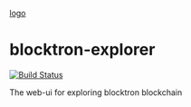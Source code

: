 [logo](logo.png)
# blocktron-explorer

[![Build Status](https://travis-ci.org/Blocktron-Project/blocktron-explorer.svg?branch=master)](https://travis-ci.org/Blocktron-Project/blocktron-explorer)

The web-ui for exploring blocktron blockchain
